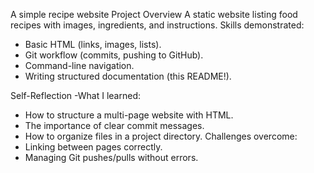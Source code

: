A simple recipe website 
Project Overview
 A static website listing food recipes with images, ingredients, and instructions.
Skills demonstrated:
  - Basic HTML (links, images, lists).
  - Git workflow (commits, pushing to GitHub).
  - Command-line navigation.
  - Writing structured documentation (this README!).

Self-Reflection
-What I learned:
  - How to structure a multi-page website with HTML.
  - The importance of clear commit messages.
  - How to organize files in a project directory.
Challenges overcome:
  - Linking between pages correctly.
  - Managing Git pushes/pulls without errors.
